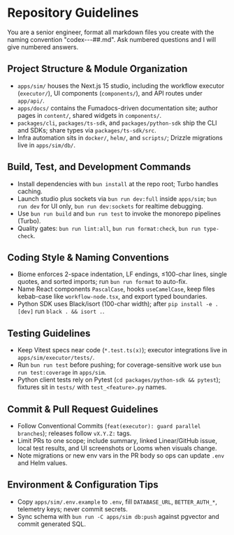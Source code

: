 # Repository Guidelines

You are a senior engineer, format all markdown files you create with the naming convention "codex-<topic>-<filename>-##.md". Ask numbered questions and I will give numbered answers.

## Project Structure & Module Organization

- `apps/sim/` houses the Next.js 15 studio, including the workflow executor (`executor/`), UI components (`components/`), and API routes under `app/api/`.
- `apps/docs/` contains the Fumadocs-driven documentation site; author pages in `content/`, shared widgets in `components/`.
- `packages/cli`, `packages/ts-sdk`, and `packages/python-sdk` ship the CLI and SDKs; share types via `packages/ts-sdk/src`.
- Infra automation sits in `docker/`, `helm/`, and `scripts/`; Drizzle migrations live in `apps/sim/db/`.

## Build, Test, and Development Commands

- Install dependencies with `bun install` at the repo root; Turbo handles caching.
- Launch studio plus sockets via `bun run dev:full` inside `apps/sim`; `bun run dev` for UI only, `bun run dev:sockets` for realtime debugging.
- Use `bun run build` and `bun run test` to invoke the monorepo pipelines (Turbo).
- Quality gates: `bun run lint:all`, `bun run format:check`, `bun run type-check`.

## Coding Style & Naming Conventions

- Biome enforces 2-space indentation, LF endings, ≤100-char lines, single quotes, and sorted imports; run `bun run format` to auto-fix.
- Name React components `PascalCase`, hooks `useCamelCase`, keep files kebab-case like `workflow-node.tsx`, and export typed boundaries.
- Python SDK uses Black/isort (100-char width); after `pip install -e .[dev]` run `black . && isort .`.

## Testing Guidelines

- Keep Vitest specs near code (`*.test.ts(x)`); executor integrations live in `apps/sim/executor/tests/`.
- Run `bun run test` before pushing; for coverage-sensitive work use `bun run test:coverage` in `apps/sim`.
- Python client tests rely on Pytest (`cd packages/python-sdk && pytest`); fixtures sit in `tests/` with `test_<feature>.py` names.

## Commit & Pull Request Guidelines

- Follow Conventional Commits (`feat(executor): guard parallel branches`); releases follow `vX.Y.Z:` tags.
- Limit PRs to one scope; include summary, linked Linear/GitHub issue, local test results, and UI screenshots or Looms when visuals change.
- Note migrations or new env vars in the PR body so ops can update `.env` and Helm values.

## Environment & Configuration Tips

- Copy `apps/sim/.env.example` to `.env`, fill `DATABASE_URL`, `BETTER_AUTH_*`, telemetry keys; never commit secrets.
- Sync schema with `bun run -C apps/sim db:push` against pgvector and commit generated SQL.
